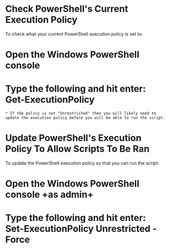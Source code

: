 # Check PowerShell's Current Execution Policy
To check what your current PowerShell execution policy is set to:
# Open the Windows PowerShell console
# Type the following and hit enter: **Get-ExecutionPolicy**
	* If the policy is not "Unrestricted" then you will likely need to update the execution policy before you will be able to run the script.

# Update PowerShell's Execution Policy To Allow Scripts To Be Ran
To update the PowerShell execution policy so that you can run the script:
# Open the Windows PowerShell console +as admin+
# Type the following and hit enter: **Set-ExecutionPolicy Unrestricted -Force**

